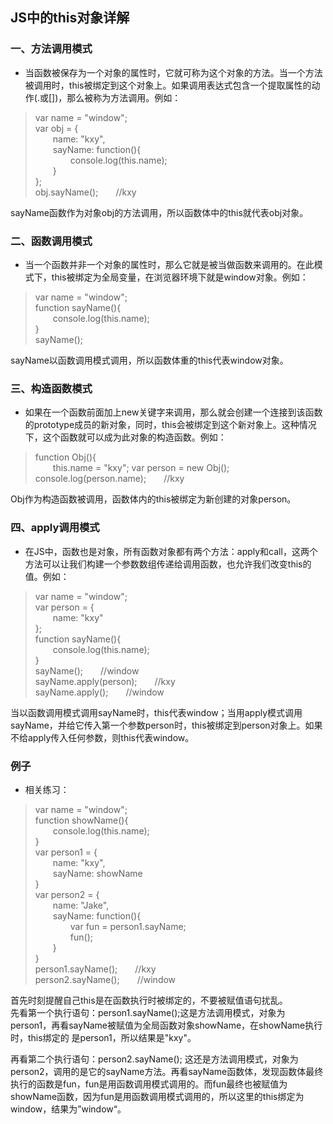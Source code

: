 ## JS中的this对象详解 

### 一、方法调用模式  
* 当函数被保存为一个对象的属性时，它就可称为这个对象的方法。当一个方法被调用时，this被绑定到这个对象上。如果调用表达式包含一个提取属性的动作(.或[])，那么被称为方法调用。例如：  

>var name = "window";  
var obj = {  
&emsp;&emsp;name: "kxy",  
&emsp;&emsp;sayName: function(){  
&emsp;&emsp;&emsp;&emsp;console.log(this.name);  
&emsp;&emsp;}  
};  
obj.sayName();&emsp;&emsp;//kxy  

sayName函数作为对象obj的方法调用，所以函数体中的this就代表obj对象。  

 

### 二、函数调用模式    

* 当一个函数并非一个对象的属性时，那么它就是被当做函数来调用的。在此模式下，this被绑定为全局变量，在浏览器环境下就是window对象。例如：

>var name = "window";  
function sayName(){  
&emsp;&emsp;console.log(this.name);  
}  
sayName();

sayName以函数调用模式调用，所以函数体重的this代表window对象。  


### 三、构造函数模式
* 如果在一个函数前面加上new关键字来调用，那么就会创建一个连接到该函数的prototype成员的新对象，同时，this会被绑定到这个新对象上。这种情况下，这个函数就可以成为此对象的构造函数。例如：  

>function Obj(){  
&emsp;&emsp;this.name = "kxy";
var person = new Obj();  
console.log(person.name);&emsp;&emsp;//kxy  

Obj作为构造函数被调用，函数体内的this被绑定为新创建的对象person。


### 四、apply调用模式
* 在JS中，函数也是对象，所有函数对象都有两个方法：apply和call，这两个方法可以让我们构建一个参数数组传递给调用函数，也允许我们改变this的值。例如：  

>var name = "window";  
var person = {  
&emsp;&emsp;name: "kxy"  
};  
function sayName(){  
&emsp;&emsp;console.log(this.name);  
}  
sayName();&emsp;&emsp;//window  
sayName.apply(person);&emsp;&emsp;//kxy  
sayName.apply();&emsp;&emsp;//window  

当以函数调用模式调用sayName时，this代表window；当用apply模式调用sayName，并给它传入第一个参数person时，this被绑定到person对象上。如果不给apply传入任何参数，则this代表window。

### 例子  
* 相关练习：  
>var name = "window";  
function showName(){  
&emsp;&emsp;console.log(this.name);  
}  
var person1 = {  
&emsp;&emsp;name: "kxy",  
&emsp;&emsp;sayName: showName  
}  
var person2 = {  
&emsp;&emsp;name: "Jake",  
&emsp;&emsp;sayName: function(){  
&emsp;&emsp;&emsp;&emsp;var fun = person1.sayName;  
&emsp;&emsp;&emsp;&emsp;fun();  
&emsp;&emsp;}  
}  
person1.sayName();&emsp;&emsp;//kxy  
person2.sayName();&emsp;&emsp;//window  

首先时刻提醒自己this是在函数执行时被绑定的，不要被赋值语句扰乱。  
先看第一个执行语句：person1.sayName();这是方法调用模式，对象为person1，再看sayName被赋值为全局函数对象showName，在showName执行时，this绑定的
是person1，所以结果是"kxy"。  

再看第二个执行语句：person2.sayName(); 这还是方法调用模式，对象为person2，调用的是它的sayName方法。再看sayName函数体，发现函数体最终执行的函数是fun，fun是用函数调用模式调用的。而fun最终也被赋值为showName函数，因为fun是用函数调用模式调用的，所以这里的this绑定为window，结果为”window“。


